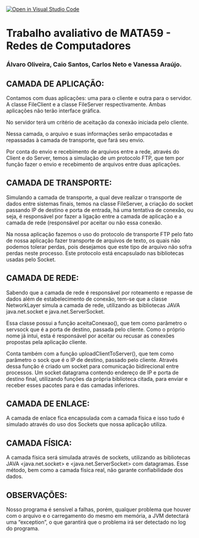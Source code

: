 [![Open in Visual Studio Code](https://classroom.github.com/assets/open-in-vscode-c66648af7eb3fe8bc4f294546bfd86ef473780cde1dea487d3c4ff354943c9ae.svg)](https://classroom.github.com/online_ide?assignment_repo_id=7992130&assignment_repo_type=AssignmentRepo)
# Trabalho avaliativo de MATA59 - Redes de Computadores
### Álvaro Oliveira, Caio Santos, Carlos Neto e Vanessa Araújo.


## CAMADA DE APLICAÇÃO: 

Contamos com duas aplicações: uma para o cliente e outra para o servidor. A classe FileClient  e a classe FileServer respectivamente. Ambas aplicações não terão interface gráfica.  

No servidor terá um critério de aceitação da conexão iniciada pelo cliente. 

Nessa camada, o arquivo e suas informações serão empacotadas e repassadas à camada de transporte, que fará seu envio.  

Por conta do envio e recebimento de arquivos entre a rede, através do Client e do Server, temos a simulação de um protocolo FTP, que tem por função fazer o envio e recebimento de arquivos entre duas aplicações. 

## CAMADA DE TRANSPORTE: 

Simulando a camada de transporte, a qual deve realizar o transporte de dados entre sistemas finais, temos na classe FileServer, a criação do socket passando IP de destino e porta de entrada, há uma tentativa de conexão, ou seja, é responsável por fazer a ligação entre a camada de aplicação e a camada de rede (responsável por aceitar ou não essa conexão. 

Na nossa aplicação fazemos o uso do protocolo de transporte FTP pelo fato de nossa aplicação fazer transporte de arquivos de texto, os quais não podemos tolerar perdas, pois desejamos que este tipo de arquivo não sofra perdas neste processo. Este protocolo está encapsulado nas bibliotecas usadas pelo Socket. 

## CAMADA DE REDE: 

Sabendo que a camada de rede é responsável por roteamento e repasse de dados além de estabelecimento de conexão, tem-se que a classe NetworkLayer simula a camada de rede, utilizando as bibliotecas JAVA java.net.socket e java.net.ServerSocket.  

Essa classe possui a função aceitaConexao(), que tem como parâmetro o servsock que é a porta de destino, passada pelo cliente. Como o próprio nome já intui, esta é responsável por aceitar ou recusar as conexões propostas pela aplicação cliente. 

Conta também com a função uploadClientToServer(), que tem como parâmetro o sock que é o IP de destino, passado pelo cliente. Através dessa função é criado um socket para comunicação bidirecional entre processos. Um socket datagrama contendo endereço de IP e porta de destino final, utilizando funções da própria biblioteca citada, para enviar e receber esses pacotes para e das camadas inferiores. 

## CAMADA DE ENLACE: 

A camada de enlace fica encapsulada com a camada física e isso tudo é simulado através do uso dos Sockets que nossa aplicação utiliza. 


## CAMADA FÍSICA: 

A camada física será simulada através de sockets, utilizando as bibliotecas JAVA <java.net.socket> e <java.net.ServerSocket> com datagramas. Esse método, bem como a camada física real, não garante confiabilidade dos dados. 

## OBSERVAÇÕES: 

Nosso programa é sensível a falhas, porém, qualquer problema que houver com o arquivo e o carregamento do mesmo em memória, a JVM detectará uma “exception”, o que garantirá que o problema irá ser detectado no log do programa. 